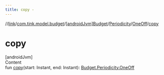 ```yaml
---
title: copy -
---
```

//[link](../../../../index.md)/[com.tink.model.budget](../../../index.md)/[[androidJvm]Budget](../../index.md)/[Periodicity](../index.md)/[OneOff](index.md)/[copy](copy.md)



# copy  
[androidJvm]  
Content  
fun [copy](copy.md)(start: Instant, end: Instant): [Budget.Periodicity.OneOff](index.md)  



